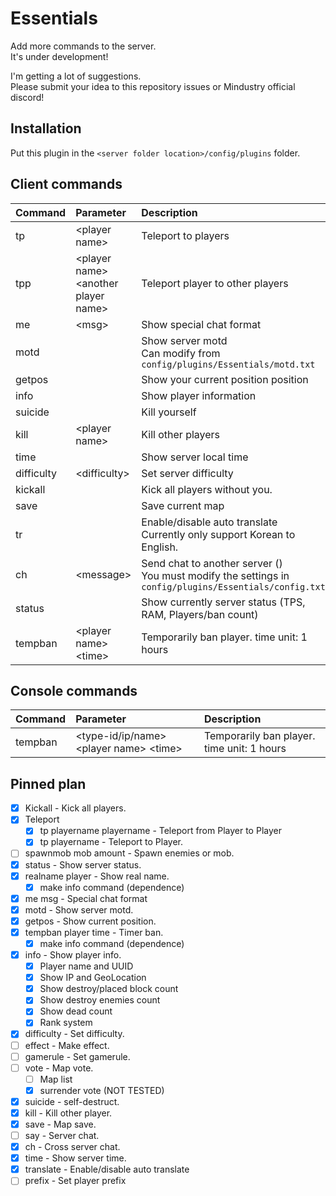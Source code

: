 # Essentials
Add more commands to the server.  
It's under development!

I'm getting a lot of suggestions.  
Please submit your idea to this repository issues or Mindustry official discord!

## Installation

Put this plugin in the ``<server folder location>/config/plugins`` folder.

## Client commands

| Command | Parameter | Description |
|:--|:--|:--|
| tp | &lt;player name&gt; | Teleport to players |
| tpp | &lt;player name&gt; &lt;another player name&gt; | Teleport player to other players |
| me | &lt;msg&gt; | Show special chat format |
| motd |  | Show server motd <br> Can modify from ``config/plugins/Essentials/motd.txt`` |
| getpos |  | Show your current position position |
| info |  | Show player information |
| suicide |  | Kill yourself |
| kill | &lt;player name&gt; | Kill other players |
| time |  | Show server local time |
| difficulty | &lt;difficulty&gt; | Set server difficulty |
| kickall |  | Kick all players without you. |
| save |  | Save current map |
| tr |  | Enable/disable auto translate <br> Currently only support Korean to English. |
| ch | &lt;message&gt; | Send chat to another server () <br> You must modify the settings in ``config/plugins/Essentials/config.txt`` |
| status |  | Show currently server status (TPS, RAM, Players/ban count) |
| tempban | &lt;player name&gt; &lt;time&gt; | Temporarily ban player. time unit: 1 hours |
<!--
| spawnmob |  | Spawn mob |
| effect |  | make effect |
| gamerule |  | Edit gamerule |
| vote | &lt;map name&gt; | Vote map |
| tpmouse | player | teleport player to follow mouse pointer |
|  |  |  |
|  |  |  |
-->

## Console commands

| Command | Parameter | Description |
|:--|:--|:--|
| tempban | &lt;type-id/ip/name&gt; &lt;player name&gt; &lt;time&gt; | Temporarily ban player. time unit: 1 hours |

## Pinned plan

- [x] Kickall - Kick all players.
- [x] Teleport
  - [x] tp playername playername - Teleport from Player to Player
  - [x] tp playername - Teleport to Player.
- [ ] spawnmob mob amount - Spawn enemies or mob.
- [x] status - Show server status.
- [x] realname player - Show real name.
  - [x] make info command (dependence)
- [x] me msg - Special chat format
- [x] motd - Show server motd.
- [x] getpos - Show current position.
- [x] tempban player time - Timer ban.
  - [x] make info command (dependence)
- [x] info - Show player info.
  - [x] Player name and UUID
  - [x] Show IP and GeoLocation
  - [x] Show destroy/placed block count
  - [x] Show destroy enemies count
  - [x] Show dead count
  - [x] Rank system
- [x] difficulty - Set difficulty.
- [ ] effect - Make effect.
- [ ] gamerule - Set gamerule.
- [ ] vote - Map vote.
  - [ ] Map list
  - [x] surrender vote (NOT TESTED)
- [x] suicide - self-destruct.
- [x] kill - Kill other player.
- [x] save - Map save.
- [ ] say - Server chat.
- [x] ch - Cross server chat.
- [x] time - Show server time.
- [x] translate - Enable/disable auto translate
- [ ] prefix - Set player prefix
